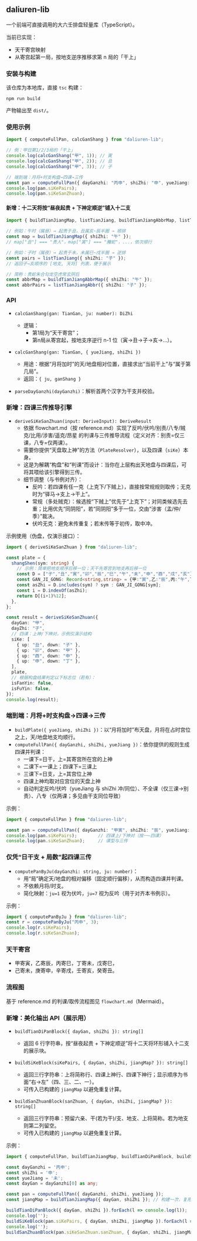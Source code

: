 ## daliuren-lib

一个前端可直接调用的大六壬排盘轻量库（TypeScript）。

当前已实现：
- 天干寄宫映射
- 从寄宫起第一局，按地支逆序推移求第 n 局的「干上」

### 安装与构建

该仓库为本地库，直接 `tsc` 构建：

```
npm run build
```

产物输出至 `dist/`。

### 使用示例

```ts
import { computeFullPan, calcGanShang } from "daliuren-lib";

// 例：甲日第1/2/3局的「干上」
console.log(calcGanShang("甲", 1)); // 寅
console.log(calcGanShang("甲", 2)); // 丑
console.log(calcGanShang("甲", 3)); // 子

// 端到端：月将+时支构盘→四课→三传
const pan = computeFullPan({ dayGanzhi: "丙申", shiZhi: "申", yueJiang: "未" });
console.log(pan.siKePairs);
console.log(pan.siKeSanZhuan);
```

#### 新增：十二天将按“昼夜起贵 + 下神定顺逆”铺入十二支

```ts
import { buildTianJiangMap, listTianJiang, buildTianJiangAbbrMap, listTianJiangAbbr } from "daliuren-lib";

// 例如：午时（属昼）→ 起贵于丑，丑属亥~辰半圈 → 顺排
const map = buildTianJiangMap({ shiZhi: "午" });
// map["丑"] === "贵人"，map["寅"] === "螣蛇"，...，依次顺行

// 例如：子时（属夜）→ 起贵于未，未属巳~戌半圈 → 逆排
const pairs = listTianJiang({ shiZhi: "子" });
// 返回子→亥顺序的 [地支, 天将] 列表，便于展示

// 简称：贵蛇朱合勾龙空虎常玄阴后
const abbrMap = buildTianJiangAbbrMap({ shiZhi: "午" });
const abbrPairs = listTianJiangAbbr({ shiZhi: "子" });
```

### API

- `calcGanShang(gan: TianGan, ju: number): DiZhi`
  - 逻辑：
    - 第1局为“天干寄宫”；
    - 第n局从寄宫起，按地支序逆行 n-1 位（寅→丑→子→亥→...）。

- `calcGanShang(gan: TianGan, { yueJiang, shiZhi })`
  - 用途：根据“月将加时”的天/地盘相对位置，直接求出“当前干上”与“属于第几局”。
  - 返回：`{ ju, ganShang }`

- `parseDayGanzhi(dayGanzhi)`：解析首两个汉字为干支并校验。

### 新增：四课三传推导引擎

- `deriveSiKeSanZhuan(input: DeriveInput): DeriveResult`
  - 依据 flowchart.md（按 reference.md）实现了反吟/伏吟/别责/八专/贼克/比用/涉害/遥克/昂星 的判课与三传推导流程（定义对齐：别责=仅三课，八专=仅两课）。
  - 需要你提供“天盘取上神”的方法（`PlateResolver`），以及四课（`siKe`）本身。
  - 这是为解耦“构盘”和“判课”而设计：当你在上层构出天地盘与四课后，可将其喂给该引擎得到三传。
  - 细节调整（与书例对齐）：
    - 反吟：若四课有任一克（上克下/下贼上），直接按常规规则取传；无克时为“驿马→支上→干上”。
    - 常规（多处贼克）：候选按“下贼上”优先于“上克下”；对同类候选先去重；比用优先“同阴阳”，若“同阴阳”多于一位，交由“涉害（孟/仲/季）”裁决。
    - 伏吟无克：避免末传重复；若末传等于初传，取中冲。

示例使用（伪盘，仅演示接口）：

```ts
import { deriveSiKeSanZhuan } from "daliuren-lib";

const plate = {
  shangShen(sym: string) {
    // 示例：简单把地支顺序后移一位；天干先寄宫到地支再后移一位
    const D = ["子","丑","寅","卯","辰","巳","午","未","申","酉","戌","亥"];
    const GAN_JI_GONG: Record<string,string> = {甲:"寅",乙:"辰",丙:"午",丁:"未",戊:"辰",己:"未",庚:"申",辛:"戌",壬:"亥",癸:"丑"};
    const asZhi = D.includes(sym) ? sym : GAN_JI_GONG[sym];
    const i = D.indexOf(asZhi);
    return D[(i+1)%12];
  },
};

const result = deriveSiKeSanZhuan({
  dayGan: "甲",
  dayZhi: "子",
  // 四课：上神/下神对，示例仅演示结构
  siKe: [
    { up: "丑", down: "子" },
    { up: "卯", down: "甲" },
    { up: "酉", down: "申" },
    { up: "申", down: "丁" },
  ],
  plate,
  // 根据构盘结果判定以下标志位（若有）：
  isFanYin: false,
  isFuYin: false,
});
console.log(result);
```

### 端到端：月将+时支构盘→四课→三传

- `buildPlate({ yueJiang, shiZhi })`：以“月将加时”布天盘，月将在占时宫位之上，天/地盘地支均顺行。
- `computeFullPan({ dayGanzhi, shiZhi, yueJiang })`：依你提供的规则生成四课并判课：
  - 一课下=日干，上=其寄宫所在宫的上神
  - 二课下=一课上；四课下=三课上
  - 三课下=日支，上=其宫位上神
  - 四课上神均取对应宫位的天盘上神
  - 自动判定反吟/伏吟（yueJiang 与 shiZhi 冲/同位）、不全课（仅三课→别责）、八专（仅两课；多见由干支同位导致）

示例：

```ts
import { computeFullPan } from "daliuren-lib";

const pan = computeFullPan({ dayGanzhi: "甲寅", shiZhi: "辰", yueJiang: "丑" });
console.log(pan.siKePairs);        // 四课上/下神对（按一~四课）
console.log(pan.siKeSanZhuan);     // 课型与三传
```

### 仅凭“日干支 + 局数”起四课三传

- `computePanByJu(dayGanzhi: string, ju: number)`：
  - 用“局”确定天/地盘的相对偏移（固定顺行偏移），从而构造四课并判课。
  - 不依赖月将/时支。
  - 简化映射：`ju=1` 视为伏吟，`ju=7` 视为反吟（用于对齐本书例示）。

示例：

```ts
import { computePanByJu } from "daliuren-lib";
const r = computePanByJu("丙申", 3);
console.log(r.siKePairs);
console.log(r.siKeSanZhuan);
```

### 天干寄宫

- 甲寄寅，乙寄辰，丙寄巳，丁寄未，戊寄巳，
- 己寄未，庚寄申，辛寄戌，壬寄亥，癸寄丑。

### 流程图

基于 reference.md 的判课/取传流程图见 `flowchart.md`（Mermaid）。

### 新增：美化输出 API（展示用）

- `buildTianDiPanBlock({ dayGan, shiZhi }): string[]`
  - 返回 6 行字符串，按“昼夜起贵 + 下神定顺逆”将十二天将环形铺入十二支的展示块。

- `buildSiKeBlock(siKePairs, { dayGan, shiZhi, jiangMap? }): string[]`
  - 返回三行字符串：上将简称行、四课上神行、四课下神行；显示顺序为书面“右→左”（四、三、二、一）。
  - 可传入已构建的 `jiangMap` 以避免重复计算。

- `buildSanZhuanBlock(sanZhuan, { dayGan, shiZhi, jiangMap? }): string[]`
  - 返回三行字符串：预留六亲、干(若为干)/支、地支、上将简称。若为地支则第二列留空。
  - 可传入已构建的 `jiangMap` 以避免重复计算。

示例：

```ts
import { computeFullPan, buildTianJiangMap, buildTianDiPanBlock, buildSiKeBlock, buildSanZhuanBlock } from 'daliuren-lib';

const dayGanzhi = '丙申';
const shiZhi = '申';
const yueJiang = '未';
const dayGan = dayGanzhi[0] as any;

const pan = computeFullPan({ dayGanzhi, shiZhi, yueJiang });
const jiangMap = buildTianJiangMap({ dayGan, shiZhi }); // 构建一次，复用

buildTianDiPanBlock({ dayGan, shiZhi }).forEach(l => console.log(l));
console.log('');
buildSiKeBlock(pan.siKePairs, { dayGan, shiZhi, jiangMap }).forEach(l => console.log(l));
console.log('');
buildSanZhuanBlock(pan.siKeSanZhuan.sanZhuan, { dayGan, shiZhi, jiangMap }).forEach(l => console.log(l));
```
